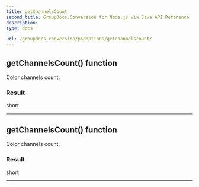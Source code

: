 ```yaml
---
title: getChannelsCount
second_title: GroupDocs.Conversion for Node.js via Java API Reference
description: 
type: docs

url: /groupdocs.conversion/psdoptions/getchannelscount/
---
```


## getChannelsCount()  function

 Color channels count.
 

### Result
short


---


## getChannelsCount()  function

 Color channels count.
 

### Result
short


---


